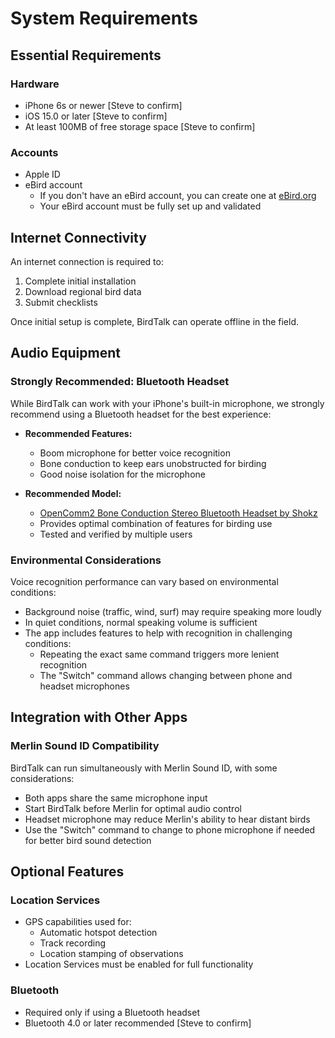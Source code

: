 # System Requirements

## Essential Requirements

### Hardware
- iPhone 6s or newer [Steve to confirm]
- iOS 15.0 or later [Steve to confirm]
- At least 100MB of free storage space [Steve to confirm]

### Accounts
- Apple ID
- eBird account
  - If you don't have an eBird account, you can create one at [eBird.org](https://ebird.org)
  - Your eBird account must be fully set up and validated

## Internet Connectivity

An internet connection is required to:

1. Complete initial installation
2. Download regional bird data
3. Submit checklists

Once initial setup is complete, BirdTalk can operate offline in the field.

## Audio Equipment

### Strongly Recommended: Bluetooth Headset
While BirdTalk can work with your iPhone's built-in microphone, we strongly recommend using a Bluetooth headset for the best experience:

- **Recommended Features:**
  - Boom microphone for better voice recognition
  - Bone conduction to keep ears unobstructed for birding
  - Good noise isolation for the microphone

- **Recommended Model:**
  - [OpenComm2 Bone Conduction Stereo Bluetooth Headset by Shokz](https://www.amazon.com/SHOKZ-OpenComm2-Conduction-Headphones-Bluetooth/dp/B0C88R9FHG)
  - Provides optimal combination of features for birding use
  - Tested and verified by multiple users

### Environmental Considerations
Voice recognition performance can vary based on environmental conditions:
- Background noise (traffic, wind, surf) may require speaking more loudly
- In quiet conditions, normal speaking volume is sufficient
- The app includes features to help with recognition in challenging conditions:
  - Repeating the exact same command triggers more lenient recognition
  - The "Switch" command allows changing between phone and headset microphones

## Integration with Other Apps

### Merlin Sound ID Compatibility
BirdTalk can run simultaneously with Merlin Sound ID, with some considerations:
- Both apps share the same microphone input
- Start BirdTalk before Merlin for optimal audio control
- Headset microphone may reduce Merlin's ability to hear distant birds
- Use the "Switch" command to change to phone microphone if needed for better bird sound detection

## Optional Features

### Location Services
- GPS capabilities used for:
  - Automatic hotspot detection
  - Track recording
  - Location stamping of observations
- Location Services must be enabled for full functionality

### Bluetooth
- Required only if using a Bluetooth headset
- Bluetooth 4.0 or later recommended [Steve to confirm]
